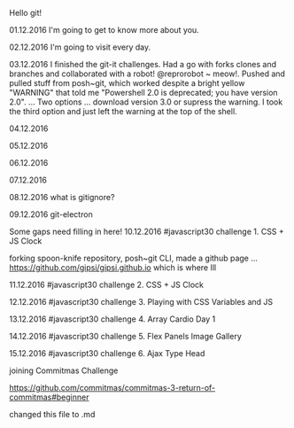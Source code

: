 Hello git!

01.12.2016 I'm going to get to know more about you.

02.12.2016 I'm going to visit every day.

03.12.2016 I finished the git-it challenges.  Had a go with forks clones and branches and collaborated with a robot!
@reprorobot ~ meow!.  Pushed and pulled stuff from posh~git, which worked despite a bright yellow "WARNING" that told me
"Powershell 2.0 is deprecated; you have version 2.0". ... Two options ... download version 3.0 or supress the warning.  I took the third option and just left the warning at the top of the shell.

04.12.2016

05.12.2016

06.12.2016

07.12.2016

08.12.2016 what is gitignore?

09.12.2016 git-electron

Some gaps need filling in here!
10.12.2016 #javascript30 challenge 1. CSS + JS Clock

forking spoon-knife repository, posh~git CLI,
made a github page ... https://github.com/gipsi/gipsi.github.io
which is where Ill

11.12.2016 #javascript30 challenge 2. CSS + JS Clock

12.12.2016 #javascript30 challenge 3. Playing with CSS Variables and JS

13.12.2016 #javascript30 challenge 4. Array Cardio Day 1

14.12.2016
#javascript30 challenge 5. Flex Panels Image Gallery

15.12.2016 #javascript30 challenge 6. Ajax Type Head

joining Commitmas Challenge

https://github.com/commitmas/commitmas-3-return-of-commitmas#beginner

changed this file to .md
